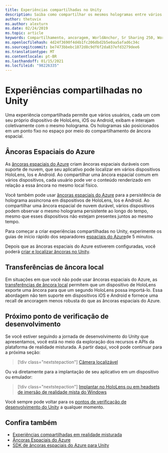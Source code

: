 ```yaml
---
title: Experiências compartilhadas no Unity
description: Saiba como compartilhar os mesmos hologramas entre vários usuários em um aplicativo do Unity com âncoras espaciais do Azure.
author: thetuvix
ms.author: alexturn
ms.date: 02/24/2019
ms.topic: article
keywords: Compartilhamento, ancoragem, WorldAnchor, Sr Sharing 250, WorldAnchorTransferBatch, SpatialPerception, Azure, âncoras espaciais do Azure, ASA, headset de realidade misturada, headset de realidade misturada do Windows, headset da realidade virtual
ms.openlocfilehash: 4d24f3690f4d4b1fc206dbd2b5e0aa5afad6c34c
ms.sourcegitcommit: be7473bbebc1872d8c9df6f2da837efd3279dee6
ms.translationtype: MT
ms.contentlocale: pt-BR
ms.lasthandoff: 01/15/2021
ms.locfileid: "98226335"
---
```

# <a name="shared-experiences-in-unity"></a>Experiências compartilhadas no Unity

Uma experiência compartilhada permite que vários usuários, cada um com seu próprio dispositivo de HoloLens, iOS ou Android, exibam e interajam coletivamente com o mesmo holograma. Os hologramas são posicionados em um ponto fixo no espaço por meio do compartilhamento de âncora espacial.

## <a name="azure-spatial-anchors"></a>Âncoras Espaciais do Azure

As <a href="https://docs.microsoft.com/azure/spatial-anchors/overview" target="_blank">âncoras espaciais do Azure</a> criam âncoras espaciais duráveis com suporte de nuvem, que seu aplicativo pode localizar em vários dispositivos HoloLens, Ios e Android.  Ao compartilhar uma âncora espacial comum em vários dispositivos, cada usuário pode ver o conteúdo renderizado em relação a essa âncora no mesmo local físico. 

Você também pode usar <a href="https://docs.microsoft.com/azure/spatial-anchors/overview" target="_blank">âncoras espaciais do Azure</a> para a persistência de holograma assíncrona em dispositivos de HoloLens, Ios e Android.  Ao compartilhar uma âncora espacial de nuvem durável, vários dispositivos podem observar o mesmo holograma persistente ao longo do tempo, mesmo que esses dispositivos não estejam presentes juntos ao mesmo tempo.

Para começar a criar experiências compartilhadas no Unity, experimente os guias de início rápido dos separadores <a href="https://docs.microsoft.com/azure/spatial-anchors/unity-overview" target="_blank">espaciais do Azure</a>de 5 minutos.

Depois que as âncoras espaciais do Azure estiverem configuradas, você poderá <a href="https://docs.microsoft.com/azure/spatial-anchors/concepts/create-locate-anchors-unity" target="_blank">criar e localizar âncoras no Unity</a>.

## <a name="local-anchor-transfers"></a>Transferências de âncora local

Em situações em que você não pode usar âncoras espaciais do Azure, as [transferências de âncora local](../../out-of-scope/local-anchor-transfers-in-unity.md) permitem que um dispositivo de HoloLens exporte uma âncora para que um segundo HoloLens possa importá-lo.  Essa abordagem não tem suporte em dispositivos iOS e Android e fornece uma recall de ancoragem menos robusta do que as âncoras espaciais do Azure.

## <a name="next-development-checkpoint"></a>Próximo ponto de verificação de desenvolvimento

Se você estiver seguindo a jornada de desenvolvimento do Unity que apresentamos, você está no meio da exploração dos recursos e APIs da plataforma de realidade misturada. A partir daqui, você pode continuar para a próxima seção:

> [!div class="nextstepaction"]
> [Câmera localizável](locatable-camera-in-unity.md)

Ou vá diretamente para a implantação de seu aplicativo em um dispositivo ou emulador:

> [!div class="nextstepaction"]
> [Implantar no HoloLens ou em headsets de imersão de realidade mista do Windows](../platform-capabilities-and-apis/using-visual-studio.md)

Você sempre pode voltar para os [pontos de verificação de desenvolvimento do Unity](unity-development-overview.md#3-advanced-features) a qualquer momento.

## <a name="see-also"></a>Confira também
* [Experiências compartilhadas em realidade misturada](../platform-capabilities-and-apis/shared-experiences-in-mixed-reality.md)
* <a href="https://docs.microsoft.com/azure/spatial-anchors" target="_blank">Âncoras Espaciais do Azure</a>
* <a href="https://docs.microsoft.com/dotnet/api/Microsoft.Azure.SpatialAnchors" target="_blank">SDK de âncoras espaciais do Azure para Unity</a>
